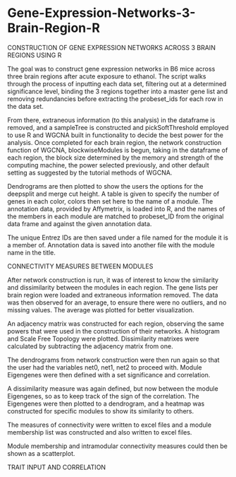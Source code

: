 # Gene-Expression-Networks-3-Brain-Region-R

CONSTRUCTION OF GENE EXPRESSION NETWORKS ACROSS 3 BRAIN REGIONS USING R

The goal was to construct gene expression networks in B6 mice across three brain regions after acute exposure to ethanol. The script walks through the process of inputting each data set, filtering out at a determined significance level, binding the 3 regions together into a master gene list and removing redundancies before extracting the probeset_ids for each row in the data set.

From there, extraneous information (to this analysis) in the dataframe is removed, and a sampleTree is constructed and pickSoftThreshold employed to use R and WGCNA built in functionality to decide the best power for the analysis. Once completed for each brain region, the network construction function of WGCNA, blockwiseModules is begun, taking in the dataframe of each region, the block size determined by the memory and strength of the computing machine, the power selected previously, and other default setting as suggested by the tutorial methods of WGCNA.

Dendrograms are then plotted to show the users the options for the deepsplit and merge cut height. A table is given to specify the number of genes in each color, colors then set here to the name of a module. The annotation data, provided by Affymetrix, is loaded into R, and the names of the members in each module are matched to probeset_ID from the original data frame and against the given annotation data.

The unique Entrez IDs are then saved under a file named for the module it is a member of. Annotation data is saved into another file with the module name in the title.

CONNECTIVITY MEASURES BETWEEN MODULES

After network construction is run, it was of interest to know the similarity and dissimilarity between the modules in each region. The gene lists per brain region were loaded and extraneous information removed. The data was then observed for an average, to ensure there were no outliers, and no missing values. The average was plotted for better visualization. 

An adjacency matrix was constructed for each region, observing the same powers that were used in the construction of their networks. A histogram and Scale Free Topology were plotted. Dissimilarity matrixes were calculated by subtracting the adjacency matrix from one. 

The dendrograms from network construction were then run again so that the user had the variables net0, net1, net2 to proceed with. Module Eigengenes were then defined with a set significance and correlation. 

A dissimilarity measure was again defined, but now between the module Eigengenes, so as to keep track of the sign of the correlation. The Eigengenes were then plotted to a dendrogram, and a heatmap was constructed for specific modules to show its similarity to others. 

The measures of connectivity were written to excel files and a module membership list was constructed and also written to excel files. 

Module membership and intramodular connectivity measures could then be shown as a scatterplot. 

TRAIT INPUT AND CORRELATION


